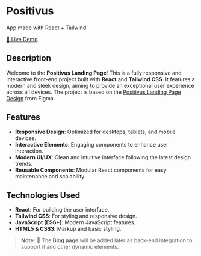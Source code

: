 # Positivus
App made with React + Tailwind

[🔗 Live Demo](https://philipbaravi.github.io/Positivus/)

## Description

Welcome to the **Positivus Landing Page**! This is a fully responsive and interactive front-end project built with **React** and **Tailwind CSS**. It features a modern and sleek design, aiming to provide an exceptional user experience across all devices. The project is based on the [Positivus Landing Page Design](https://www.figma.com/community/file/1230604708032389430/positivus-landing-page-design) from Figma.

## Features

- **Responsive Design**: Optimized for desktops, tablets, and mobile devices.
- **Interactive Elements**: Engaging components to enhance user interaction.
- **Modern UI/UX**: Clean and intuitive interface following the latest design trends.
- **Reusable Components**: Modular React components for easy maintenance and scalability.

## Technologies Used

- **React**: For building the user interface.
- **Tailwind CSS**: For styling and responsive design.
- **JavaScript (ES6+)**: Modern JavaScript features.
- **HTML5 & CSS3**: Markup and basic styling.

> **Note:** 📝 The **Blog page** will be added later as back-end integration to support it and other dynamic elements.
